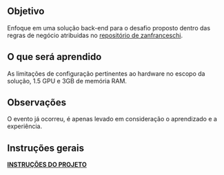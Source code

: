 ## Objetivo

Enfoque em uma solução back-end para o desafio proposto dentro das regras de negócio atribuidas no <a href="https://github.com/zanfranceschi/rinha-de-backend-2023-q3"><u>repositório de zanfranceschi</u></a>.

## O que será aprendido

As limitações de configuração pertinentes ao hardware no escopo da solução, 1.5 GPU e 3GB de memória RAM.

## Observações

O evento já ocorreu, é apenas levado em consideração o aprendizado e a experiência.

## Instruções gerais

<a href="https://github.com/zanfranceschi/rinha-de-backend-2023-q3/blob/main/INSTRUCOES.md"><b><u>INSTRUÇÕES DO PROJETO</u></b></a>
